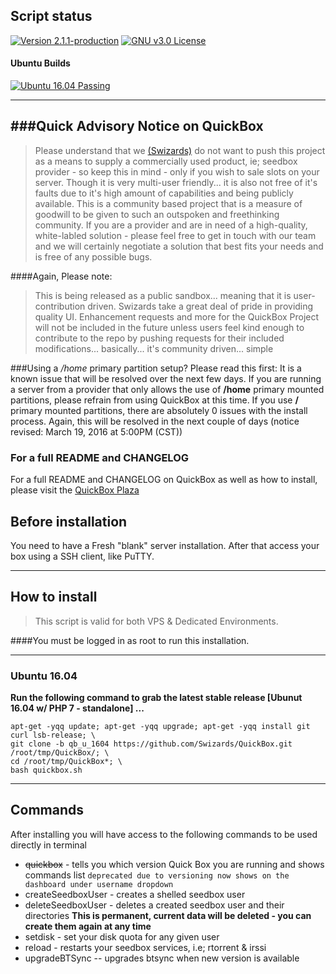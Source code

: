 

## Script status

[![Version 2.1.1-production](https://img.shields.io/badge/version-2.1.1-674172.svg?style=flat-square)](https://plaza.quickbox.io/t/quickbox-readme-md/31)
[![GNU v3.0 License](https://img.shields.io/badge/license-GNU%20v3.0%20License-blue.svg?style=flat-square)](https://github.com/Swizards/QuickBox/blob/master/LICENSE.md)

#### Ubuntu Builds
[![Ubuntu 16.04 Passing](https://img.shields.io/badge/Ubuntu%2016.04-passing-brightgreen.svg?style=flat-square)](https://plaza.quickbox.io/t/quickbox-readme-md/31)

---

###Quick Advisory Notice on QuickBox
---
> Please understand that we [(Swizards)](https://swizards.net) do not want to push this project as a means to supply a commercially used product, ie; seedbox provider - so keep this in mind - only if you wish to sale slots on your server. Though it is very multi-user friendly... it is also not free of it's faults due to it's high amount of capabilities and being publicly available. This is a community based project that is a measure of goodwill to be given to such an outspoken and freethinking community. If you are a provider and are in need of a high-quality, white-labled solution - please feel free to get in touch with our team and we will certainly negotiate a solution that best fits your needs and is free of any possible bugs.

####Again, Please note:
> This is being released as a public sandbox... meaning that it is user-contribution driven. Swizards take a great deal of pride in providing quality UI. Enhancement requests and more for the QuickBox Project will not be included in the future unless users feel kind enough to contribute to the repo by pushing requests for their included modifications... basically... it's community driven... simple


###Using a _/home_ primary partition setup? Please read this first:
It is a known issue that will be resolved over the next few days. If you are running a server from a provider that only allows the use of __/home__ primary mounted partitions, please refrain from using QuickBox at this time. If you use __/__ primary mounted partitions, there are absolutely 0 issues with the install process. Again, this will be resolved in the next couple of days (notice revised: March 19, 2016 at 5:00PM (CST))


### For a full README and CHANGELOG
For a full README and CHANGELOG on QuickBox as well as how to install, please visit the [QuickBox Plaza](https://plaza.quickbox.io/t/quickbox-readme-md/31)

## Before installation
You need to have a Fresh "blank" server installation.
After that access your box using a SSH client, like PuTTY.

---



## How to install
> This script is valid for both VPS & Dedicated Environments.

####You must be logged in as root to run this installation.

---
### Ubuntu 16.04

**Run the following command to grab the latest stable release [Ubunut 16.04 w/ PHP 7 - standalone] ...**
```
apt-get -yqq update; apt-get -yqq upgrade; apt-get -yqq install git curl lsb-release; \
git clone -b qb_u_1604 https://github.com/Swizards/QuickBox.git /root/tmp/QuickBox/; \
cd /root/tmp/QuickBox*; \
bash quickbox.sh

```

---


## Commands
After installing you will have access to the following commands to be used directly in terminal

* ~~quickbox~~ - tells you which version Quick Box you are running and shows commands list ``deprecated due to versioning now shows on the dashboard under username dropdown``
* createSeedboxUser - creates a shelled seedbox user
* deleteSeedboxUser - deletes a created seedbox user and their directories **This is permanent, current data will be deleted - you can create them again at any time**
* setdisk - set your disk quota for any given user
* reload - restarts your seedbox services, i.e; rtorrent & irssi
* upgradeBTSync -- upgrades btsync when new version is available
